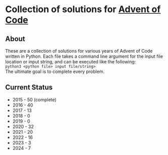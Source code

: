 <h1>Collection of solutions for <a
    href="https://adventofcode.com/"
    target="_blank"
    rel="noopener noreferrer"
>Advent of Code</a></h1>

<h2>About</h2>
<p>
    These are a collection of solutions for various years of Advent of Code
    written in Python. Each file takes a command line argument for the input
    file location or input string, and can be executed like the following:<br>
    <code>python3 &lt;python file&gt; input file/string&gt;</code><br>
    The ultimate goal is to complete every problem.
</p>

<h2>Current Status</h2>
<ul>
    <li>2015 - 50 (complete)</li>
    <li>2016 - 40</li>
    <li>2017 - 13</li>
    <li>2018 - 0</li>
    <li>2019 - 0</li>
    <li>2020 - 32</li>
    <li>2021 - 20</li>
    <li>2022 - 16</li>
    <li>2023 - 3</li>
    <li>2024 - 7</li>
</ul>

